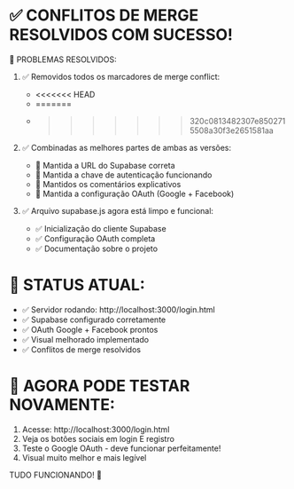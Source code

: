 ✅ CONFLITOS DE MERGE RESOLVIDOS COM SUCESSO!
============================================

🔧 PROBLEMAS RESOLVIDOS:

1. ✅ Removidos todos os marcadores de merge conflict:
   - <<<<<<< HEAD
   - =======
   - >>>>>>> 320c0813482307e8502715508a30f3e2651581aa

2. ✅ Combinadas as melhores partes de ambas as versões:
   - 🔗 Mantida a URL do Supabase correta
   - 🔑 Mantida a chave de autenticação funcionando
   - 🎨 Mantidos os comentários explicativos
   - 🔐 Mantida a configuração OAuth (Google + Facebook)

3. ✅ Arquivo supabase.js agora está limpo e funcional:
   - ✅ Inicialização do cliente Supabase
   - ✅ Configuração OAuth completa
   - ✅ Documentação sobre o projeto

🎯 STATUS ATUAL:
===============
- ✅ Servidor rodando: http://localhost:3000/login.html
- ✅ Supabase configurado corretamente
- ✅ OAuth Google + Facebook prontos
- ✅ Visual melhorado implementado
- ✅ Conflitos de merge resolvidos

🚀 AGORA PODE TESTAR NOVAMENTE:
==============================
1. Acesse: http://localhost:3000/login.html
2. Veja os botões sociais em login E registro
3. Teste o Google OAuth - deve funcionar perfeitamente!
4. Visual muito melhor e mais legível

TUDO FUNCIONANDO! 🎉
